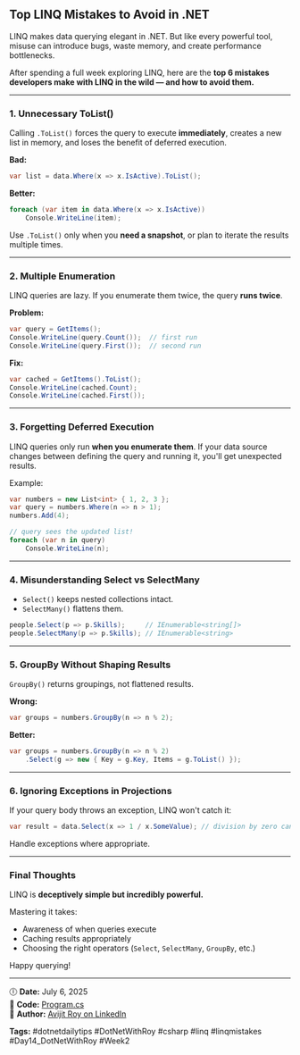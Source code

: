 ﻿## Top LINQ Mistakes to Avoid in .NET

LINQ makes data querying elegant in .NET. But like every powerful tool, misuse can introduce bugs, waste memory, and create performance bottlenecks.

After spending a full week exploring LINQ, here are the **top 6 mistakes developers make with LINQ in the wild — and how to avoid them.**

---

### 1. Unnecessary ToList()

Calling `.ToList()` forces the query to execute **immediately**, creates a new list in memory, and loses the benefit of deferred execution.

**Bad:**

```csharp
var list = data.Where(x => x.IsActive).ToList();
```

**Better:**

```csharp
foreach (var item in data.Where(x => x.IsActive))
    Console.WriteLine(item);
```

Use `.ToList()` only when you **need a snapshot**, or plan to iterate the results multiple times.

---

### 2. Multiple Enumeration

LINQ queries are lazy. If you enumerate them twice, the query **runs twice**.

**Problem:**

```csharp
var query = GetItems();
Console.WriteLine(query.Count());  // first run
Console.WriteLine(query.First());  // second run
```

**Fix:**

```csharp
var cached = GetItems().ToList();
Console.WriteLine(cached.Count);
Console.WriteLine(cached.First());
```

---

### 3. Forgetting Deferred Execution

LINQ queries only run **when you enumerate them**. If your data source changes between defining the query and running it, you'll get unexpected results.

Example:

```csharp
var numbers = new List<int> { 1, 2, 3 };
var query = numbers.Where(n => n > 1);
numbers.Add(4);

// query sees the updated list!
foreach (var n in query)
    Console.WriteLine(n);
```

---

### 4. Misunderstanding Select vs SelectMany

* `Select()` keeps nested collections intact.
* `SelectMany()` flattens them.

```csharp
people.Select(p => p.Skills);     // IEnumerable<string[]>
people.SelectMany(p => p.Skills); // IEnumerable<string>
```

---

### 5. GroupBy Without Shaping Results

`GroupBy()` returns groupings, not flattened results.

**Wrong:**

```csharp
var groups = numbers.GroupBy(n => n % 2);
```

**Better:**

```csharp
var groups = numbers.GroupBy(n => n % 2)
    .Select(g => new { Key = g.Key, Items = g.ToList() });
```

---

### 6. Ignoring Exceptions in Projections

If your query body throws an exception, LINQ won't catch it:

```csharp
var result = data.Select(x => 1 / x.SomeValue); // division by zero can crash here
```

Handle exceptions where appropriate.

---

### Final Thoughts

LINQ is **deceptively simple but incredibly powerful.**

Mastering it takes:

* Awareness of when queries execute
* Caching results appropriately
* Choosing the right operators (`Select`, `SelectMany`, `GroupBy`, etc.)

Happy querying!

---

🕕 **Date:** July 6, 2025  
🔗 **Code:** [Program.cs](./Program.cs)  
🔗 **Author:** [Avijit Roy on LinkedIn](https://www.linkedin.com/in/HeyAvijitRoy/)  

**Tags:** #dotnetdailytips #DotNetWithRoy #csharp #linq #linqmistakes #Day14\_DotNetWithRoy #Week2
